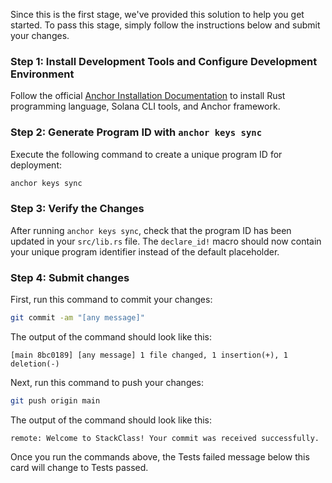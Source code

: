 Since this is the first stage, we've provided this solution to help you get
started. To pass this stage, simply follow the instructions below and submit
your changes.

### Step 1: Install Development Tools and Configure Development Environment

Follow the official [Anchor Installation
Documentation](https://www.anchor-lang.com/docs/installation) to install Rust
programming language, Solana CLI tools, and Anchor framework.

### Step 2: Generate Program ID with `anchor keys sync`

Execute the following command to create a unique program ID for deployment:

```sh
anchor keys sync
```

### Step 3: Verify the Changes

After running `anchor keys sync`, check that the program ID has been updated
in your `src/lib.rs` file. The `declare_id!` macro should now contain your
unique program identifier instead of the default placeholder.

### Step 4: Submit changes

First, run this command to commit your changes:

```sh
git commit -am "[any message]"
```

The output of the command should look like this:

```text
[main 8bc0189] [any message] 1 file changed, 1 insertion(+), 1 deletion(-)
```

Next, run this command to push your changes:

```sh
git push origin main
```

The output of the command should look like this:

```text
remote: Welcome to StackClass! Your commit was received successfully.
```

Once you run the commands above, the Tests failed message below this card will
change to Tests passed.
